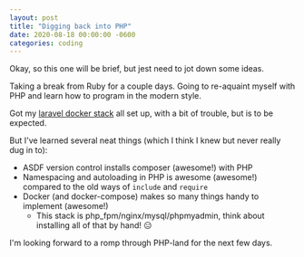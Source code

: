 ```yaml
---
layout: post
title: "Digging back into PHP"
date: 2020-08-18 00:00:00 -0600
categories: coding
---
```


Okay, so this one will be brief, but jest need to jot down some ideas.

Taking a break from Ruby for a couple days. Going to re-aquaint myself with PHP and learn how to program in the modern style.

Got my [laravel docker stack](https://www.laradock.io) all set up, with a bit of trouble, but is to be expected.

But I've learned several neat things (which I think I knew but never really dug in to):

- ASDF version control installs composer (awesome!) with PHP
- Namespacing and autoloading in PHP is awesome (awesome!) compared to the old ways of `include` and `require`
- Docker (and docker-compose) makes so many things handy to implement (awesome!)
  - This stack is php_fpm/nginx/mysql/phpmyadmin, think about installing all of that by hand! 😑

I'm looking forward to a romp through PHP-land for the next few days.
